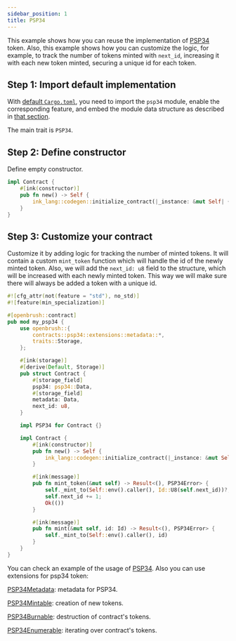 ```yaml
---
sidebar_position: 1
title: PSP34
---
```


This example shows how you can reuse the implementation of [PSP34](https://github.com/Supercolony-net/openbrush-contracts/tree/main/contracts/src/token/psp34) token. Also, this example shows how you can customize the logic, for example, to track the number of tokens minted with `next_id`, increasing it with each new token minted, securing a unique id for each token.

## Step 1: Import default implementation

With [default `Cargo.toml`](/smart-contracts/overview#the-default-toml-of-your-project-with-openbrush),
you need to import the `psp34` module, enable the corresponding feature, and embed the module data structure
as described in [that section](/smart-contracts/overview#reuse-implementation-of-traits-from-openbrush).

The main trait is `PSP34`.

## Step 2: Define constructor

Define empty constructor.

```rust
impl Contract {
    #[ink(constructor)]
    pub fn new() -> Self {
        ink_lang::codegen::initialize_contract(|_instance: &mut Self| {})
    }
}
```

## Step 3: Customize your contract

Customize it by adding logic for tracking the number of minted tokens. 
It will contain a custom `mint_token` function which will handle the id of the 
newly minted token. Also, we will add the `next_id: u8` field to the structure, 
which will be increased with each newly minted token. This way we will make sure 
there will always be added a token with a unique id. 

```rust
#![cfg_attr(not(feature = "std"), no_std)]
#![feature(min_specialization)]

#[openbrush::contract]
pub mod my_psp34 {
    use openbrush::{
        contracts::psp34::extensions::metadata::*,
        traits::Storage,
    };

    #[ink(storage)]
    #[derive(Default, Storage)]
    pub struct Contract {
        #[storage_field]
        psp34: psp34::Data,
        #[storage_field]
        metadata: Data,
        next_id: u8,
    }

    impl PSP34 for Contract {}

    impl Contract {
        #[ink(constructor)]
        pub fn new() -> Self {
            ink_lang::codegen::initialize_contract(|_instance: &mut Self| {})
        }

        #[ink(message)]
        pub fn mint_token(&mut self) -> Result<(), PSP34Error> {
            self._mint_to(Self::env().caller(), Id::U8(self.next_id))?;
            self.next_id += 1;
            Ok(())
        }

        #[ink(message)]
        pub fn mint(&mut self, id: Id) -> Result<(), PSP34Error> {
            self._mint_to(Self::env().caller(), id)
        }
    }
}
```

You can check an example of the usage of [PSP34](https://github.com/Supercolony-net/openbrush-contracts/tree/main/examples/psp34).
Also you can use extensions for psp34 token:

[PSP34Metadata](/smart-contracts/PSP34/extensions/metadata): metadata for PSP34.

[PSP34Mintable](/smart-contracts/PSP34/extensions/mintable): creation of new tokens.

[PSP34Burnable](/smart-contracts/PSP34/extensions/burnable): destruction of contract's tokens.

[PSP34Enumerable](/smart-contracts/PSP34/extensions/enumerable): iterating over contract's tokens.
